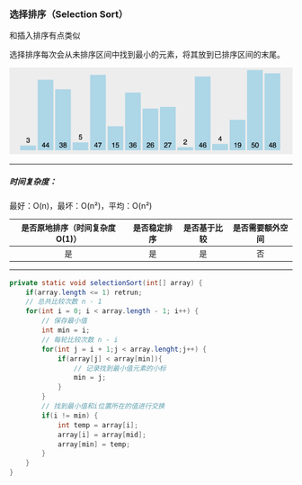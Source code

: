 ### 选择排序（Selection Sort）

和插入排序有点类似

选择排序每次会从未排序区间中找到最小的元素，将其放到已排序区间的末尾。

![](img/SelectionSort/selectionSort.gif)

---

##### 时间复杂度：

最好：O(n)，最坏：O(n²)，平均：O(n²)

| 是否原地排序（时间复杂度 O(1)） | 是否稳定排序 | 是否基于比较 | 是否需要额外空间 |
|:------------------:|:------:|:------:|:--------:|
|         是          |   是    |   是    |    否     |

---

```Java
private static void selectionSort(int[] array) {
    if(array.length <= 1) retrun;
    // 总共比较次数 n - 1
    for(int i = 0; i < array.length - 1; i++) {
        // 保存最小值
        int min = i;
        // 每轮比较次数 n - i 
        for(int j = i + 1;j < array.lenght;j++) {
            if(array[j] < array[min]){
                // 记录找到最小值元素的小标
                min = j;
            }
        }
        // 找到最小值和i位置所在的值进行交换
        if(i != min) {
            int temp = array[i];
            array[i] = array[mid];
            array[min] = temp;
        }
    }
}
```

